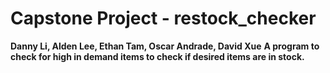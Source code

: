 
# Capstone Project - restock_checker
**Danny Li, Alden Lee, Ethan Tam, Oscar Andrade, David Xue**
**A program to check for high in demand items to check if desired items are in stock.**

